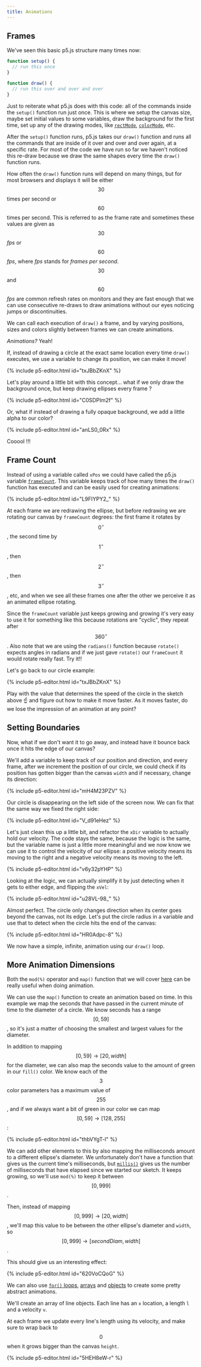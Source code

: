 ```yaml
---
title: Animations
---
```

## Frames

We've seen this basic p5.js structure many times now:
```js
function setup() {
  // run this once
}

function draw() {
  // run this over and over and over
}
```

Just to reiterate what p5.js does with this code: all of the commands inside the `setup()` function run just once. This is where we setup the canvas size, maybe set initial values to some variables, draw the background for the first time, set up any of the drawing modes, like [`rectMode`](https://p5js.org/reference/#/p5/rectMode), [`colorMode`](https://p5js.org/reference/#/p5/colorMode), etc.

After the `setup()` function runs, p5.js takes our `draw()` function and runs all the commands that are inside of it over and over and over again, at a specific rate. For most of the code we have run so far we haven't noticed this re-draw because we draw the same shapes every time the `draw()` function runs.

How often the `draw()` function runs will depend on many things, but for most browsers and displays it will be either $$30$$ times per second or $$60$$ times per second. This is referred to as the frame rate and sometimes these values are given as $$30$$ *fps* or $$60$$ *fps*, where *fps* stands for *frames per second*. $$30$$ and $$60$$ *fps* are common refresh rates on monitors and they are fast enough that we can use consecutive re-draws to draw animations without our eyes noticing jumps or discontinuities.

We can call each execution of `draw()` a frame, and by varying positions, sizes and colors slightly between frames we can create animations.

*Animations?* Yeah!

If, instead of drawing a circle at the exact same location every time `draw()` executes, we use a variable to change its position, we can make it move!

{% include p5-editor.html id="txJBbZKnX" %}

Let's play around a little bit with this concept... what if we only draw the background once, but keep drawing ellipses every frame ?

{% include p5-editor.html id="C0SDPIm2f" %}

Or, what if instead of drawing a fully opaque background, we add a little alpha to our color?

{% include p5-editor.html id="anLS0_0Rx" %}

Cooool !!!

## Frame Count

Instead of using a variable called `xPos` we could have called the p5.js variable [`frameCount`](https://p5js.org/reference/#/p5/frameCount). This variable keeps track of how many times the `draw()` function has executed and can be easily used for creating animations:

{% include p5-editor.html id="L9FIYPY2_" %}

At each frame we are redrawing the ellipse, but before redrawing we are rotating our canvas by `frameCount` degrees: the first frame it rotates by $$0^\circ$$, the second time by $$1^\circ$$, then $$2^\circ$$, then $$3^\circ$$, etc, and when we see all these frames one after the other we perceive it as an animated ellipse rotating.

Since the `frameCount` variable just keeps growing and growing it's very easy to use it for something like this because rotations are "cyclic", they repeat after $$360^\circ$$. Also note that we are using the `radians()` function because `rotate()` expects angles in radians and if we just gave `rotate()` our `frameCount` it would rotate really fast. Try it!!

Let's go back to our circle example:

{% include p5-editor.html id="txJBbZKnX" %}

Play with the value that determines the speed of the circle in the sketch above ☝️ and figure out how to make it move faster. As it moves faster, do we lose the impression of an animation at any point?

## Setting Boundaries

Now, what if we don't want it to go away, and instead have it bounce back once it hits the edge of our canvas?

We'll add a variable to keep track of our position and direction, and every frame, after we increment the position of our circle, we could check if its position has gotten bigger than the canvas `width` and if necessary, change its direction:

{% include p5-editor.html id="mH4M23PZV" %}

Our circle is disappearing on the left side of the screen now. We can fix that the same way we fixed the right side:

{% include p5-editor.html id="V_d91eHez" %}

Let's just clean this up a little bit, and refactor the `xDir` variable to actually hold our velocity. The code stays the same, because the logic is the same, but the variable name is just a little more meaningful and we now know we can use it to control the velocity of our ellipse: a positive velocity means its moving to the right and a negative velocity means its moving to the left.

{% include p5-editor.html id="v6y32pYHP" %}

Looking at the logic, we can actually simplify it by just detecting when it gets to either edge, and flipping the `xVel`:

{% include p5-editor.html id="u28VL-98_" %}

Almost perfect. The circle only changes direction when its center goes beyond the canvas, not its edge. Let's put the circle radius in a variable and use that to detect when the circle hits the end of the canvas:

{% include p5-editor.html id="HR0Adpc-8" %}

We now have a simple, infinite, animation using our `draw()` loop.

## More Animation Dimensions

Both the `mod(%)` operator and `map()` function that we will cover [here](../maths/) can be really useful when doing animation.

We can use the `map()` function to create an animation based on time. In this example we map the seconds that have passed in the current minute of time to the diameter of a circle. We know seconds has a range $$[0, 59]$$, so it's just a matter of choosing the smallest and largest values for the diameter.

In addition to mapping $$[0, 59] \rightarrow [20, width]$$ for the diameter, we can also map the seconds value to the amount of green in our `fill()` color. We know each of the $$3$$ color parameters has a maximum value of $$255$$, and if we always want a bit of green in our color we can map $$[0, 59] \rightarrow [128, 255]$$:

{% include p5-editor.html id="thbVYgT-l" %}

We can add other elements to this by also mapping the milliseconds amount to a different ellipse's diameter. We unfortunately don't have a function that gives us the current time's milliseconds, but [`millis()`](https://p5js.org/reference/#/p5/millis) gives us the number of milliseconds that have elapsed since we started our sketch. It keeps growing, so we'll use `mod(%)` to keep it between $$[0, 999]$$.

Then, instead of mapping $$[0, 999] \rightarrow [20, width]$$, we'll map this value to be between the other ellipse's diameter and `width`, so $$[0, 999] \rightarrow [secondDiam, width]$$.

This should give us an interesting effect:

{% include p5-editor.html id="620VoCQoG" %}

We can also use [`for()` loops](../../week02/counters/), [arrays](../arrays/) and [objects](../objects/) to create some pretty abstract animations.

We'll create an array of line objects. Each line has an `x` location, a length `l` and a velocity `v`.

At each frame we update every line's length using its velocity, and make sure to wrap back to $$0$$ when it grows bigger than the canvas `height`.

{% include p5-editor.html id="5HEH8eW-r" %}
